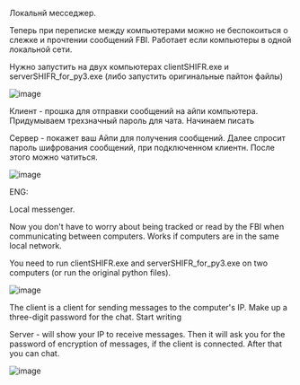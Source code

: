 Локальнй месседжер.

Теперь при переписке между компьютерами можно не беспокоиться о слежке и прочтении сообщений FBI. Работает если компьютеры в одной локальной сети.

Нужно запустить на двух компьютерах clientSHIFR.exe и serverSHIFR_for_py3.exe (либо запустить оригинальные пайтон файлы)

![image](https://github.com/tkachukds/local_messenger/assets/103854079/049fe71a-66b6-4db1-a146-a130a993a05f)


Клиент - прошка для отправки сообщений на айпи компьютера. Придумываем трехзначный пароль для чата. Начинаем писать

Сервер - покажет ваш Айпи для получения сообщений. Далее спросит пароль шифрования сообщений, при подключенном клиентн. После этого можно чатиться.

![image](https://github.com/tkachukds/local_messenger/assets/103854079/dac4f593-b355-4b27-a7d6-712c69e28cd1)

ENG:

Local messenger.

Now you don't have to worry about being tracked or read by the FBI when communicating between computers. Works if computers are in the same local network.

You need to run clientSHIFR.exe and serverSHIFR_for_py3.exe on two computers (or run the original python files).

![image](https://github.com/tkachukds/local_messenger/assets/103854079/29115dfd-edbb-429a-a3a4-564a8a9e5d45)


The client is a client for sending messages to the computer's IP. Make up a three-digit password for the chat. Start writing

Server - will show your IP to receive messages. Then it will ask you for the password of encryption of messages, if the client is connected. After that you can chat.

![image](https://github.com/tkachukds/local_messenger/assets/103854079/dac4f593-b355-4b27-a7d6-712c69e28cd1)

